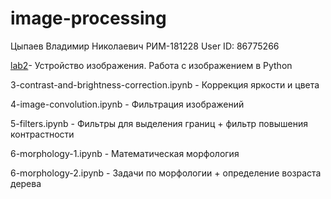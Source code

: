 # image-processing
Цыпаев Владимир Николаевич
РИМ-181228
User ID: 86775266

[lab2](lab_2)- Устройство изображения. Работа с изображением в Python

3-contrast-and-brightness-correction.ipynb - Коррекция яркости и цвета

4-image-convolution.ipynb - Фильтрация изображений

5-filters.ipynb - Фильтры для выделения границ + фильтр повышения контрастности

6-morphology-1.ipynb - Математическая морфология

6-morphology-2.ipynb - Задачи по морфологии + определение возраста дерева
